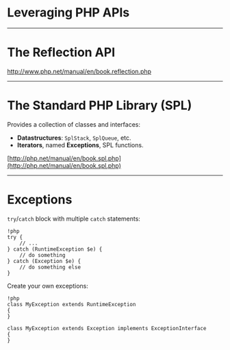 # Leveraging PHP APIs

---

# The Reflection API

[http://www.php.net/manual/en/book.reflection.php
](http://www.php.net/manual/en/book.reflection.php)

---

# The Standard PHP Library (SPL)

Provides a collection of classes and interfaces:

* **Datastructures**: `SplStack`, `SplQueue`, etc.
* **Iterators**, named **Exceptions**, SPL functions.

[http://php.net/manual/en/book.spl.php](http://php.net/manual/en/book.spl.php)

---

# Exceptions

`try`/`catch` block with multiple `catch` statements:

    !php
    try {
        // ...
    } catch (RuntimeException $e) {
        // do something
    } catch (Exception $e) {
        // do something else
    }

Create your own exceptions:

    !php
    class MyException extends RuntimeException
    {
    }

    class MyException extends Exception implements ExceptionInterface
    {
    }

